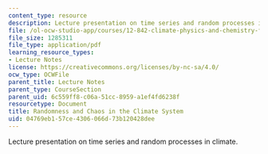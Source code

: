 ```yaml
---
content_type: resource
description: Lecture presentation on time series and random processes in climate.
file: /ol-ocw-studio-app/courses/12-842-climate-physics-and-chemistry-fall-2008/04769eb157ce4306066d73b120428dee_part2.pdf
file_size: 1285311
file_type: application/pdf
learning_resource_types:
- Lecture Notes
license: https://creativecommons.org/licenses/by-nc-sa/4.0/
ocw_type: OCWFile
parent_title: Lecture Notes
parent_type: CourseSection
parent_uid: 6c559ff8-c06a-51cc-8959-a1ef4fd6238f
resourcetype: Document
title: Randomness and Chaos in the Climate System
uid: 04769eb1-57ce-4306-066d-73b120428dee
---
```

Lecture presentation on time series and random processes in climate.